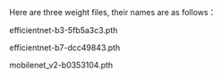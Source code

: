 Here are three weight files, their names are as follows：

efficientnet-b3-5fb5a3c3.pth

efficientnet-b7-dcc49843.pth

mobilenet_v2-b0353104.pth
